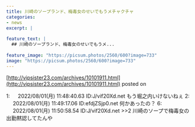 ```yaml
---
title: 川崎のソープランド、梅毒女のせいでもうメチャクチャ
categories:
- news
excerpt: |
  
feature_text: |
  ## 川崎のソープランド、梅毒女のせいでもうメ...
  
feature_image: "https://picsum.photos/2560/600?image=733"
image: "https://picsum.photos/2560/600?image=733"
---
```


[http://vipsister23.com/archives/10101911.html](http://vipsister23.com/archives/10101911.html)
posted on 

<!--more-->

1: 　 2022/08/01(月) 11:48:40.63 ID:J/vif20Xd.net もう堀之内いけないねぇ 2: 　 2022/08/01(月) 11:49:17.06 ID:efdjZSjp0.net 何かあったの？ 6: 　 2022/08/01(月) 11:50:58.54 ID:J/vif20Xd.net &gt;&gt;2 川崎のソープで梅毒女の出勤黙認してたんや
